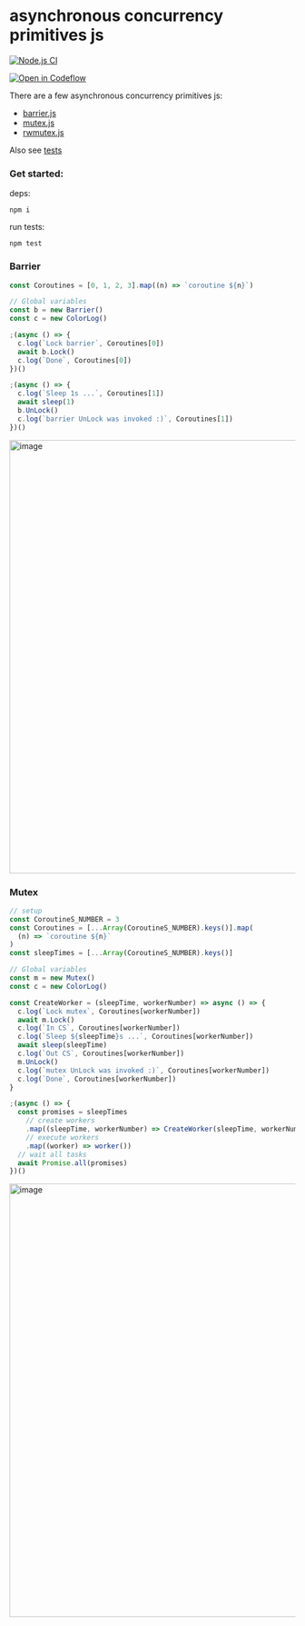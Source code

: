 # asynchronous concurrency primitives js
[![Node.js CI](https://github.com/DimaAmega/asynchronous-mutex-js/actions/workflows/tests.js.yml/badge.svg)](https://github.com/DimaAmega/asynchronous-mutex-js/actions/workflows/tests.js.yml)

[![Open in Codeflow](https://developer.stackblitz.com/img/open_in_codeflow.svg)](https:///pr.new/DimaAmega/asynchronous-concurrency-primitives-js
)

There are a few asynchronous concurrency primitives js:

- [barrier.js](./examples/simple-barrier.js) 
- [mutex.js](./examples/simple-mutex.js)
- [rwmutex.js](./tests/rwmutex.test.js#L71)


Also see [tests](./tests)

### Get started:
deps:
```shell
npm i
```

run tests:
```shell
npm test
```

### Barrier
```js
const Coroutines = [0, 1, 2, 3].map((n) => `coroutine ${n}`)

// Global variables
const b = new Barrier()
const c = new ColorLog()

;(async () => {
  c.log(`Lock barrier`, Coroutines[0])
  await b.Lock()
  c.log(`Done`, Coroutines[0])
})()

;(async () => {
  c.log(`Sleep 1s ...`, Coroutines[1])
  await sleep(1)
  b.UnLock()
  c.log(`barrier UnLock was invoked :)`, Coroutines[1])
})()
```

<img width="763" alt="image" src="https://user-images.githubusercontent.com/32310771/229280109-cb6c15a9-4267-42b4-8bc6-b8e8710dc2cc.png">



### Mutex
```js
// setup
const CoroutineS_NUMBER = 3
const Coroutines = [...Array(CoroutineS_NUMBER).keys()].map(
  (n) => `coroutine ${n}`
)
const sleepTimes = [...Array(CoroutineS_NUMBER).keys()]

// Global variables
const m = new Mutex()
const c = new ColorLog()

const CreateWorker = (sleepTime, workerNumber) => async () => {
  c.log(`Lock mutex`, Coroutines[workerNumber])
  await m.Lock()
  c.log(`In CS`, Coroutines[workerNumber])
  c.log(`Sleep ${sleepTime}s ...`, Coroutines[workerNumber])
  await sleep(sleepTime)
  c.log(`Out CS`, Coroutines[workerNumber])
  m.UnLock()
  c.log(`mutex UnLock was invoked :)`, Coroutines[workerNumber])
  c.log(`Done`, Coroutines[workerNumber])
}

;(async () => {
  const promises = sleepTimes
    // create workers
    .map((sleepTime, workerNumber) => CreateWorker(sleepTime, workerNumber))
    // execute workers
    .map((worker) => worker())
  // wait all tasks
  await Promise.all(promises)
})()
```

<img width="763" alt="image" src="https://user-images.githubusercontent.com/32310771/229280139-6e301420-da92-4e8f-a12f-f41d6515bc00.png">
